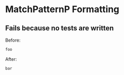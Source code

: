 <!-- gen:mayoverwrite -->
# MatchPatternP Formatting

## Fails because no tests are written

Before:
```ruby
foo
```

After:
```ruby
bar
```
